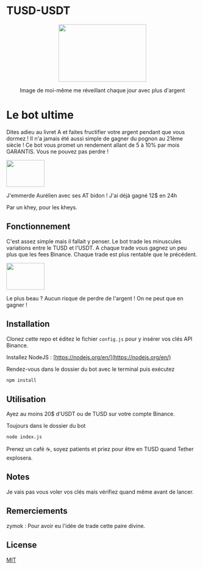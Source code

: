 # TUSD-USDT

<p align="center">
  <img width="230" height="150" src="http://image.noelshack.com/fichiers/2016/52/1483054124-risitas.jpg">
  <p align="center">Image de moi-même me réveillant chaque jour avec plus d'argent</p>
</p>

# Le bot ultime

Dites adieu au livret A et faites fructifier votre argent pendant que vous dormez ! Il n'a jamais été aussi simple de gagner du pognon au 21ème siècle !
Ce bot vous promet un rendement allant de 5 à 10% par mois GARANTIS. Vous ne pouvez pas perdre !

<p align="left">
  <img width="100" height="70" src="https://image.noelshack.com/fichiers/2018/26/7/1530476579-reupjesus.png">
</p>

J'emmerde Aurélien avec ses AT bidon ! J'ai déjà gagné 12$ en 24h   

Par un khey, pour les kheys. 

## Fonctionnement

C'est assez simple mais il fallait y penser. Le bot trade les minuscules variations entre le TUSD et l'USDT. A chaque trade vous gagnez un peu plus que les fees Binance. Chaque trade est plus rentable que le précédent.

<p align="left">
  <img width="100" height="70" src="https://image.noelshack.com/fichiers/2017/51/2/1513675814-100000000.png">
</p>

Le plus beau ? Aucun risque de perdre de l'argent ! On ne peut que en gagner !

## Installation

Clonez cette repo et éditez le fichier `config.js` pour y insérer vos clés API Binance.

Installez NodeJS : [https://nodejs.org/en/](https://nodejs.org/en/)

Rendez-vous dans le dossier du bot avec le terminal puis exécutez

```bash
npm install
```

## Utilisation

Ayez au moins 20$ d'USDT ou de TUSD sur votre compte Binance.

Toujours dans le dossier du bot

```bash
node index.js
```

Prenez un café ☕, soyez patients et priez pour être en TUSD quand Tether explosera.

## Notes
Je vais pas vous voler vos clés mais vérifiez quand même avant de lancer.

## Remerciements
zymok : Pour avoir eu l'idée de trade cette paire divine.

## License
[MIT](https://choosealicense.com/licenses/mit/)
